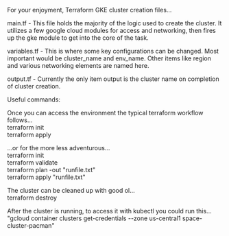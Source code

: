 For your enjoyment, Terraform GKE cluster creation files...

main.tf - This file holds the majority of the logic used to create the cluster.  It utilizes a few google cloud modules for access and networking, then fires up the gke module to get into the core of the task.

variables.tf - This is where some key configurations can be changed. Most important would be cluster_name and env_name. Other items like region and various networking elements are named here.

output.tf - Currently the only item output is the cluster name on completion of cluster creation.

Useful commands:

Once you can access the environment the typical terraform workflow follows... <br>
terraform init <br>
terraform apply <br>

...or for the more less adventurous... <br>
terraform init <br>
terraform validate <br>
terraform plan -out "runfile.txt" <br>
terraform apply "runfile.txt" <br>

The cluster can be cleaned up with good ol... <br>
terraform destroy

After the cluster is running, to access it with kubectl you could run this... <br>
"gcloud container clusters get-credentials --zone us-central1 space-cluster-pacman" <br>
